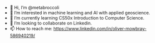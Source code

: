 - 👋 Hi, I’m @metabroccoli
- 👀 I’m interested in machine learning and AI with applied geoscience.
- 🌱 I’m currently learning CS50x Introduction to Computer Science.
- 💞️ I’m looking to collaborate on Linkedin.
- 📫 How to reach me: https://www.linkedin.com/in/oliver-mowbray-586940219/

<!---
metabroccoli/metabroccoli is a ✨ special ✨ repository because its `README.md` (this file) appears on your GitHub profile.
You can click the Preview link to take a look at your changes.
--->

